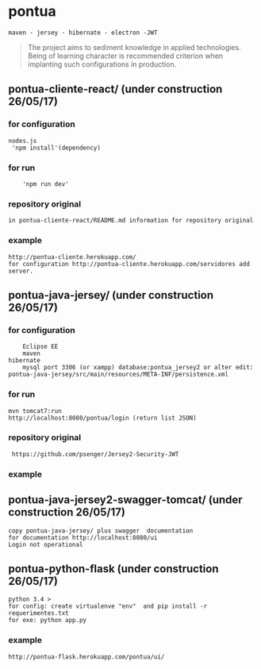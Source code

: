 # pontua
	maven - jersey - hibernate - electron -JWT
>The project aims to sediment knowledge in applied technologies. Being of learning character is recommended criterion when 	implanting such configurations in production.

## pontua-cliente-react/ (under construction 26/05/17)
### for configuration
	nodes.js
  	 'npm install'(dependency)
  ### for run
		'npm run dev'
  ### repository original
  	in pontua-cliente-react/README.md information for repository original
  ### example
  	http://pontua-cliente.herokuapp.com/
	for configuration http://pontua-cliente.herokuapp.com/servidores add server.
	
 ## pontua-java-jersey/ (under construction 26/05/17)
 ### for configuration
        Eclipse EE
        maven
	hibernate
        mysql port 3306 (or xampp) database:pontua_jersey2 or alter edit: pontua-java-jersey/src/main/resources/META-INF/persistence.xml
        
  ### for run
  	mvn tomcat7:run
   	http://localhost:8080/pontua/login (return list JSON)
  ### repository  original
 	 https://github.com/psenger/Jersey2-Security-JWT
  ### example
  
  ## pontua-java-jersey2-swagger-tomcat/ (under construction 26/05/17)
  	copy pontua-java-jersey/ plus swagger  documentation 
	for documentation http://localhost:8080/ui
  	Login not operational
  ## pontua-python-flask (under construction 26/05/17)
  	python 3.4 >
  	for config: create virtualenve "env"  and pip install -r requerimentes.txt
	for exe: python app.py
   ### example
   	http://pontua-flask.herokuapp.com/pontua/ui/
